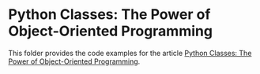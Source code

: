 # Python Classes: The Power of Object-Oriented Programming

This folder provides the code examples for the article [Python Classes: The Power of Object-Oriented Programming](https://realpython.com/python-classes/).